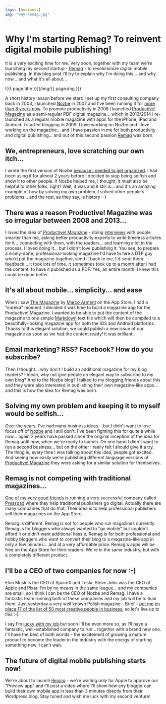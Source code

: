 ```yaml
---
tags: [business]
img: "why-remag.jpg"
---
```


# Why I'm starting Remag? To reinvent digital mobile publishing!

It is a very exciting time for me. Very soon, together with my team we're launching my second startup - [Remag][] - to revolutionize digital mobile publishing. In this blog post I'll try to explain why I'm doing this... and why now... and what it's all about...

<!--More-->

![{{ page.title }}](/img/{{ page.img }})

A short history lesson before we start: I set up my first consulting company back in 2003, I launched [Nozbe][n] in 2007 and I've been running it for [more than 8 years now](https://sliwinski.com/8nozbe). To promote productivity in 2008 I launched [Productive! Magazine][] as a semi-regular PDF digital magazine... which in 2013/2014 I re-launched as a regular mobile magazine with apps for the iPhone, iPad and Android. I started blogging in 2009. I love working on Nozbe and I love working on the magazine... and I have passion in me for both productivity and digital publishing... and out of this second passion [Remag][] was born. 




## We, entrepreneurs, love scratching our own itch...

I wrote the first version of Nozbe [because I needed to get organized](https://sliwinski.com/interview). I had been using it for almost 2 years before I decided to stop being selfish and show it to other people. If Nozbe helped me, I thought, it must also be helpful to other folks, right? Well, it was and it still is... and it's an amazing example of how by solving my own problem, I solved other people's problems... and the rest, as they say, is history :-)

## There was a reason Productive! Magazine was so irregular between 2008 and 2013...

I loved the idea of [Productive! Magazine][] - doing [interviews](https://sliwinski.com/interviews) with people smarter than me, asking better productivity experts to write timeless articles for it... connecting with them, with the readers... and learning a lot in the process. I loved doing it... but I didn't love publishing it. You see, to prepare a nicely-done, professional-looking magazine I'd have to hire a DTP guy who'd put the magazine together, send it back to me, I'd send them feedback... it took lots of time. It sometimes took up to a month after I had the content, to have it published as a PDF. Yes, an entire month! I knew this could be done better.

## It's all about mobile... simplicity... and ease

When I saw [The Magazine](http://the-magazine.org) by [Marco Arment](http://marco.org) on the App Store, I had a "eureka" moment. I decided it was time to build a magazine app for the Productive! Magazine. I wanted to be able to put the content of the magazine to one simple [Markdown](http://daringfireball.net/projects/markdown/) text file which will then be compiled to a beautifully-looking magazine app for both the iOS and Android platforms. Thanks to this elegant solution, we could publish a new issue of our magazine as soon as we had the content ready! It was brilliant!

## Email marketing? RSS? Facebook? How do you subscribe?

Then I thought... why don't I build an additional magazine for my blog readers? I mean, why not give people an elegant way to subscribe to my own blog? And to the Nozbe blog? I talked to my blogging friends about this and they were also interested in publishing their own magazine-like apps... and this is how the idea for Remag was born.

## Solving my own problem and keeping it to myself would be selfish...

Over the years, I've had many business ideas... but I didn't want to lose focus off of [Nozbe][n] and I still don't. I've been fighting this for quite a while now... again 2 years have passed since the original inception of the idea for Remag until now, when we're ready to launch. On one hand I didn't want to run a second business... but on the other I really felt I should give it a try. The thing is, every time I was talking about this idea, people got excited. And seeing how easily we're publishing different language versions of [Productive! Magazine][] they were asking for a similar solution for themselves.

## Remag is not competing with traditional magazines...

[One of my very good friends](https://sliwinski.com/productive-pl10) is running a very successful company called [Presspad](http://presspadapp.com) where they help traditional publishers go digital. Actually there are many companies that do that. Their idea is to help professional publishers sell their magazines on the App Store.

Remag is different. Remag is not for people who run magazines currently. Remag is for bloggers who always wanted to "go mobile" but couldn't afford it or didn't want additional hassle. Remag is for both professional and hobby bloggers who want to convert their blog to a magazine-like app in only a few minutes... and at a very affordable price. Remag's apps will be free on the App Store for their readers. We're in the same industry, but with a completely different product.

## I'll be a CEO of two companies for now :-)

Elon Musk is the CEO of SpaceX and Tesla. Steve Jobs was the CEO of Apple and Pixar. I'm by no means in the same league... and my companies are small, so I think I can be the CEO of Nozbe and Remag. I have a fantastic team running both of these companies and my job will be to lead them. Just yesterday a very well known Polish magazine - Brief - [put me on place 17 of the list of 50 most creative people in business](http://www.brief.pl/kreatywni2015/michal_sliwinski), so let's live up to this :-)

I say I'm [lucky with my job](https://sliwinski.com/5-loves) but soon I'll be even more so, as I'll have a fantastic, well-established company to run... together with a brand new one. I'll have the best of both worlds - the excitement of growing a mature product to become the leader in the industry with the energy of starting something new. I can't wait.

## The future of digital mobile publishing starts now!

We're about to launch [Remag][] - we're waiting only for Apple to approve our "Preview app" and I'll post a video where I'll show how any blogger can build their own mobile app in less than 3 minutes directly from their Wordpress blog. Stay tuned and wish me luck with my second venture!

[Remag]: https://remag.me
[iMagazine]: http://iMagazine.pl
[Dropbox]: http://db.tt/kD7Liux
[Evernote]: /how-i-use-evernote
[It's all about Passion!]: /passion
[Nozbe]: http://nozbe.com/
[#iPadOnly]: https://michael.gratis/ipadonly
[Productive! Magazine]: http://productivemag.com/
[Productive! Show]: /show
[Twitter]: http://twitter.com/MSliwinski

[n]: https://michael.gratis/nozbe